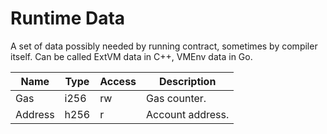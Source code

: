 # Runtime Data

A set of data possibly needed by running contract, sometimes by compiler itself. 
Can be called ExtVM data in C++, VMEnv data in Go.

Name    | Type | Access | Description
-----   |------|--------|------------
Gas     | i256 | rw     | Gas counter.
Address | h256 | r      | Account address.